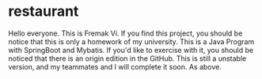 # restaurant
Hello everyone.
This is Fremak Vi.
If you find this project, you should be notice that this is only a homework of my university.
This is a Java Program with SpringBoot and Mybatis.
If you'd like to exercise with it, you should be noticed that there is an origin edition in the GitHub.
This is still a unstable version, and my teammates and I will complete it soon.
As above.
